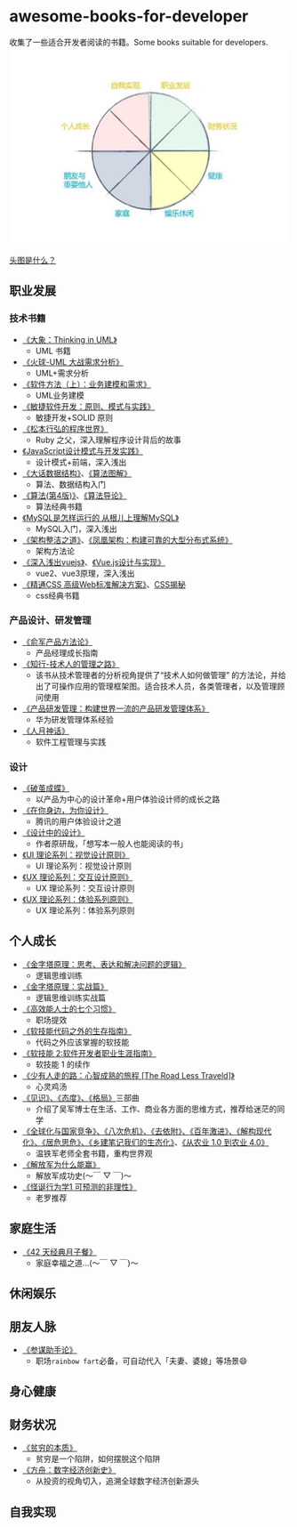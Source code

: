 # awesome-books-for-developer

收集了一些适合开发者阅读的书籍。Some books suitable for developers.
[![生命之花](./public/life-flower.jpg)](https://help.dida365.com/tasks/a/6782225676779913216/%E5%A6%82%E4%BD%95%E7%94%A8%E6%BB%B4%E7%AD%94%E6%B8%85%E5%8D%95%E8%BF%9B%E8%A1%8C%E7%94%9F%E6%B6%AF%E8%A7%84%E5%88%92%EF%BC%9F)

[头图是什么？](https://www.jianshu.com/p/847e11cf28c4)

## 职业发展

### 技术书籍
- [《大象：Thinking in UML》](https://item.jd.com/10971142.html)
  - UML 书籍
- [《火球-UML 大战需求分析》](https://item.jd.com/12990922.html)
  - UML+需求分析
- [《软件方法（上）：业务建模和需求》](https://item.jd.com/12908003.html)
  - UML业务建模
- [《敏捷软件开发：原则、模式与实践》](https://item.jd.com/10078483.html#crumb-wrap)
  - 敏捷开发+SOLID 原则
- [《松本行弘的程序世界》](https://item.jd.com/10036658376648.html)
  - Ruby 之父，深入理解程序设计背后的故事
- [《JavaScript设计模式与开发实践》](https://item.jd.com/13265334.html)
  - 设计模式+前端，深入浅出
- [《大话数据结构》](https://item.jd.com/12987622.html)、[《算法图解》](https://item.jd.com/12911513.html)
  - 算法、数据结构入门
- [《算法(第4版)》](https://item.jd.com/11098789.html)、[《算法导论》](https://item.jd.com/11144230.html)
  - 算法经典书籍
- [《MySQL是怎样运行的 从根儿上理解MySQL》](https://item.jd.com/13009316.html)
  - MySQL入门，深入浅出
- [《架构整洁之道》](https://item.jd.com/12447192.html)、[《凤凰架构：构建可靠的大型分布式系统》](https://item.jd.com/12880681.html)
  - 架构方法论
- [《深入浅出vuejs》](https://item.jd.com/10025673797903.html)、[《Vue.js设计与实现》](https://item.jd.com/13611922.html)
  - vue2、vue3原理，深入浅出
- [《精通CSS 高级Web标准解决方案》](https://item.jd.com/12550434.html)、[CSS揭秘](https://item.jd.com/13305034.html)
  - css经典书籍

### 产品设计、研发管理
- [《俞军产品方法论》](https://item.jd.com/63204481632.html)
  - 产品经理成长指南
- [《知行-技术人的管理之路》](https://item.jd.com/49363119272.html)
  - 该书从技术管理者的分析视角提供了“技术人如何做管理” 的方法论，并给出了可操作应用的管理框架图。适合技术人员，各类管理者，以及管理顾问使用
- [《产品研发管理：构建世界一流的产品研发管理体系》](https://item.jd.com/12829172.html)
  - 华为研发管理体系经验
- [《人月神话》](https://item.jd.com/12401749.html)
  - 软件工程管理与实践

### 设计
- [《破茧成蝶》](https://item.jd.com/12930454.html)
  - 以产品为中心的设计革命+用户体验设计师的成长之路
- [《在你身边，为你设计》](https://item.jd.com/10026563741056.html)
  - 腾讯的用户体验设计之道
- [《设计中的设计》](https://item.jd.com/12209749.html)
  - 作者原研哉，「想写本一般人也能阅读的书」
- [《UI 理论系列：视觉设计原则》](./books/UI理论系列：视觉设计原则_V0.1.pdf)
  - UI 理论系列：视觉设计原则
- [《UX 理论系列：交互设计原则》](./books/UX理论系列：交互设计原则_V0.1.pdf)
  - UX 理论系列：交互设计原则
- [《UX 理论系列：体验系列原则》](./books/UX理论系列：体验系列原则_V0.1.pdf)
  - UX 理论系列：体验系列原则

## 个人成长

- [《金字塔原理：思考、表达和解决问题的逻辑》](https://item.jd.com/12591738.html)
  - 逻辑思维训练
- [《金字塔原理：实战篇》](https://item.jd.com/12629218.html)
  - 逻辑思维训练实战篇
- [《高效能人士的七个习惯》](https://item.jd.com/12908318.html)
  - 职场提效
- [《软技能代码之外的生存指南》](https://item.jd.com/11987446.html)
  - 代码之外应该掌握的软技能
- [《软技能 2:软件开发者职业生涯指南》](https://item.jd.com/12858102.html)
  - 软技能 1 的续作
- [《少有人走的路：心智成熟的旅程 [The Road Less Traveld]》](https://item.jd.com/12992224.html#crumb-wrap)
  - 心灵鸡汤
- [《见识》、《态度》、《格局》](https://item.jd.com/10022125511278.html)三部曲
  - 介绍了吴军博士在生活、工作、商业各方面的思维方式，推荐给迷茫的同学
- [《全球化与国家竞争》、《八次危机》、《去依附》、《百年激进》、《解构现代化》、《居危思危》、《乡建笔记我们的生态化》](https://item.jd.com/10027970601464.html)、[《从农业 1.0 到农业 4.0》](https://item.jd.com/52835116168.html)
  - 温铁军老师全套书籍，重构世界观
- [《解放军为什么能赢》](https://item.jd.com/13629302.html)
  - 解放军成功史(～￣ ▽ ￣)～
- [《怪诞行为学1 可预测的非理性》](https://item.jd.com/12284718.html)
  - 老罗推荐

## 家庭生活

- [《42 天经典月子餐》](https://www.zhihu.com/pub/book/120172589)
  - 家庭幸福之道...(～￣ ▽ ￣)～

## 休闲娱乐

## 朋友人脉
- [《参谋助手论》](https://item.jd.com/10044424632064.html)
  - 职场`rainbow fart`必备，可自动代入「夫妻、婆媳」等场景😄

## 身心健康

## 财务状况

- [《贫穷的本质》](https://item.jd.com/32211540828.html)
  - 贫穷是一个陷阱，如何摆脱这个陷阱
- [《方舟：数字经济创新史》](https://item.jd.com/12991366.html)
  - 从投资的视角切入，追溯全球数字经济创新源头

## 自我实现
